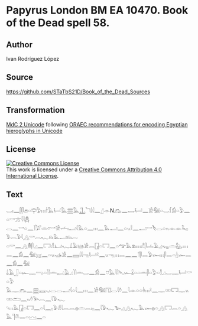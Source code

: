 # Papyrus London BM EA 10470. Book of the Dead spell 58.

## Author 

Ivan Rodríguez López

## Source 

https://github.com/STaTbS21D/Book_of_the_Dead_Sources

## Transformation 

[MdC 2 Unicode](https://statbs21d.github.io/mdc2unicode.html) following [ORAEC recommendations for encoding Egyptian hieroglyphs in Unicode](https://github.com/oraec/recommendations-encoding-hieroglyphs)

## License 

<a rel="license" href="http://creativecommons.org/licenses/by/4.0/"><img alt="Creative Commons License" style="border-width:0" src="https://i.creativecommons.org/l/by/4.0/88x31.png" /></a><br />This work is licensed under a <a rel="license" href="http://creativecommons.org/licenses/by/4.0/">Creative Commons Attribution 4.0 International License</a>.

## Text 

<hiero><rubrum>𓂋𓏤𓈖𓋴𓋴𓂉𓏏𓊡𓅱𓏥𓌂𓅓𓂡𓅓𓈗𓅓</rubrum>𓊻<rubrum>𓆓𓌃𓇋𓈖</rubrum>𓊨𓁹N𓃹𓈖𓉿𓂡𓈖𓀀𓅕𓏏𓂋𓆴𓀁𓏏𓅱𓈖𓏏𓎡𓊄𓇋𓇋𓆣<br>
𓂋𓈖𓎡𓏏𓈖𓌙𓅯𓏛𓏌𓎡𓀀𓌡𓏤𓂝𓇋𓅓𓏏𓈖𓏥𓈖𓅓𓂝𓈖𓏏𓏭𓎛𓈖𓂝𓎡𓌸𓂋𓏏𓏭𓁹𓁹𓆗𓊪𓅱𓂋𓅱𓇋𓂻𓎡𓂋𓆑𓁶𓏤𓅓𓂝𓁶𓏤𓐛<br>
𓏏𓎡𓈖𓂻𓄟𓋴𓈎𓈖𓉐𓀭𓂞𓆑𓍑𓄿𓊞𓀀𓂋𓉗𓏏𓉐𓈖𓏏𓅠𓅓𓁷𓏤𓏥𓀭𓋴𓐟𓄿𓈎𓆌𓏛𓅽𓏤𓏥<br>
𓂋𓈖𓀁𓈖𓅕𓄚𓈖𓏏𓏭𓊛𓀀𓈖𓈙𓇋𓇋𓁸𓂡𓍲𓈖𓏭𓁸𓏥𓂋𓈖𓈖𓄊𓋴𓂋𓅱𓆱𓏥𓋴𓂋𓏏𓇮𓆱𓂋𓈖𓀁𓈖𓅕<br>
𓍑𓄿𓃀𓏏𓆱𓊃𓂸𓏏𓌙𓌙𓏛𓂝𓄿𓈎𓌙𓌙𓏛𓂋𓈖𓀁𓈖𓈞𓅓𓇋𓇋𓊦𓆱𓏇𓏏𓏏𓏛𓋴𓏏𓅱𓏏𓀾𓈎𓂋𓊃𓂡𓎡𓏏𓅱<br>
𓅓𓊃𓃹𓈖𓈗𓈘𓈅𓏤𓂋𓂋𓂝𓇋𓏏𓇋𓈖𓏥𓈖𓀀𓅕𓉔𓂋𓇋𓏊𓈖𓇋𓁹𓏏𓏏𓏈𓏥𓍲𓈖𓊃𓏒𓉐𓊃𓏭𓏒𓂧𓈖𓏭𓏊𓅨𓂋𓈖𓇋𓅱𓆑<br>
𓄹𓏥𓅓𓉗𓏏𓉐𓈖𓏏𓇋𓈖𓊪𓅱𓁢<rubrum>𓇋𓂋𓂋𓐍𓏛𓂋𓏤𓊪𓈖𓇋𓅱𓆑𓅧𓈎𓂻𓆑𓅓𓆱𓐍𓏏𓂻𓉐𓂋𓏏𓂻</rubrum>𓅓𓊹𓌨𓂋𓏏𓈉𓈖𓏏<br></hiero>